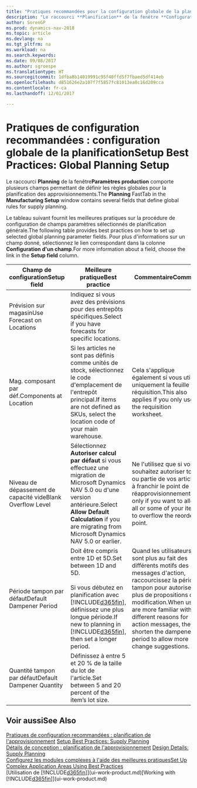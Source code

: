 ```yaml
---
title: "Pratiques recommandées pour la configuration globale de la planification"
description: "Le raccourci **Planification** de la fenêtre **Configuration de la fabrication** comporte plusieurs champs permettant de définir des règles globales pour la planification de l'approvisionnement."
author: SorenGP
ms.prod: dynamics-nav-2018
ms.topic: article
ms.devlang: na
ms.tgt_pltfrm: na
ms.workload: na
ms.search.keywords: 
ms.date: 09/08/2017
ms.author: sgroespe
ms.translationtype: HT
ms.sourcegitcommit: 1dfba8b14019991c95f40ffd5f7fbaed5df414eb
ms.openlocfilehash: d851626e2a107f7f5857fc81013ea0c16d209cca
ms.contentlocale: fr-ca
ms.lasthandoff: 12/01/2017

---
```

# <a name="setup-best-practices-global-planning-setup"></a><span data-ttu-id="725bc-103">Pratiques de configuration recommandées : configuration globale de la planification</span><span class="sxs-lookup"><span data-stu-id="725bc-103">Setup Best Practices: Global Planning Setup</span></span>
<span data-ttu-id="725bc-104">Le raccourci **Planning** de la fenêtre**Paramètres production** comporte plusieurs champs permettant de définir les règles globales pour la planification des approvisionnements.</span><span class="sxs-lookup"><span data-stu-id="725bc-104">The **Planning** FastTab in the **Manufacturing Setup** window contains several fields that define global rules for supply planning.</span></span>  

 <span data-ttu-id="725bc-105">Le tableau suivant fournit les meilleures pratiques sur la procédure de configuration de champs paramètres sélectionnés de planification générale.</span><span class="sxs-lookup"><span data-stu-id="725bc-105">The following table provides best practices on how to set up selected global planning parameter fields.</span></span> <span data-ttu-id="725bc-106">Pour plus d'informations sur un champ donné, sélectionnez le lien correspondant dans la colonne **Configuration d'un champ**.</span><span class="sxs-lookup"><span data-stu-id="725bc-106">For more information about a field, choose the link in the **Setup field** column.</span></span>  

|<span data-ttu-id="725bc-107">Champ de configuration</span><span class="sxs-lookup"><span data-stu-id="725bc-107">Setup field</span></span>|<span data-ttu-id="725bc-108">Meilleure pratique</span><span class="sxs-lookup"><span data-stu-id="725bc-108">Best practice</span></span>|<span data-ttu-id="725bc-109">Commentaire</span><span class="sxs-lookup"><span data-stu-id="725bc-109">Comment</span></span>|  
|-----------------|-------------------|-------------|  
|<span data-ttu-id="725bc-110">Prévision sur magasin</span><span class="sxs-lookup"><span data-stu-id="725bc-110">Use Forecast on Locations</span></span>|<span data-ttu-id="725bc-111">Indiquez si vous avez des prévisions pour des entrepôts spécifiques.</span><span class="sxs-lookup"><span data-stu-id="725bc-111">Select if you have forecasts for specific locations.</span></span>||  
|<span data-ttu-id="725bc-112">Mag. composant par déf.</span><span class="sxs-lookup"><span data-stu-id="725bc-112">Components at Location</span></span>|<span data-ttu-id="725bc-113">Si les articles ne sont pas définis comme unités de stock, sélectionnez le code d'emplacement de l'entrepôt principal.</span><span class="sxs-lookup"><span data-stu-id="725bc-113">If items are not defined as SKUs, select the location code of your main warehouse.</span></span>|<span data-ttu-id="725bc-114">Cela s'applique également si vous utilisez uniquement la feuille de réquisition.</span><span class="sxs-lookup"><span data-stu-id="725bc-114">This also applies if you only use the requisition worksheet.</span></span>|  
|<span data-ttu-id="725bc-115">Niveau de dépassement de capacité vide</span><span class="sxs-lookup"><span data-stu-id="725bc-115">Blank Overflow Level</span></span>|<span data-ttu-id="725bc-116">Sélectionnez **Autoriser calcul par défaut** si vous effectuez une migration de Microsoft Dynamics NAV 5.0 ou d'une version antérieure.</span><span class="sxs-lookup"><span data-stu-id="725bc-116">Select **Allow Default Calculation** if you are migrating from Microsoft Dynamics NAV 5.0 or earlier.</span></span>|<span data-ttu-id="725bc-117">Ne l'utilisez que si vous souhaitez autoriser tout ou partie de vos articles à franchir le point de réapprovisionnement.</span><span class="sxs-lookup"><span data-stu-id="725bc-117">Use only if you want to allow all or some of your items to overflow the reorder point.</span></span>|  
|<span data-ttu-id="725bc-118">Période tampon par défaut</span><span class="sxs-lookup"><span data-stu-id="725bc-118">Default Dampener Period</span></span>|<span data-ttu-id="725bc-119">Doit être compris entre 1D et 5D.</span><span class="sxs-lookup"><span data-stu-id="725bc-119">Set between 1D and 5D.</span></span><br /><br /> <span data-ttu-id="725bc-120">Si vous débutez en planification avec [!INCLUDE[d365fin](includes/d365fin_md.md)], définissez une plus longue période.</span><span class="sxs-lookup"><span data-stu-id="725bc-120">If new to planning in [!INCLUDE[d365fin](includes/d365fin_md.md)], then set a longer period.</span></span>|<span data-ttu-id="725bc-121">Quand les utilisateurs sont plus au fait des différents motifs des messages d'action, raccourcissez la période tampon pour autoriser plus de propositions de modification.</span><span class="sxs-lookup"><span data-stu-id="725bc-121">When users are more familiar with the different reasons for action messages, then shorten the dampener period to allow more change suggestions.</span></span>|  
|<span data-ttu-id="725bc-122">Quantité tampon par défaut</span><span class="sxs-lookup"><span data-stu-id="725bc-122">Default Dampener Quantity</span></span>|<span data-ttu-id="725bc-123">Définissez à entre 5 et 20 % de la taille du lot de l'article.</span><span class="sxs-lookup"><span data-stu-id="725bc-123">Set between 5 and 20 percent of the item’s lot size.</span></span>||  

## <a name="see-also"></a><span data-ttu-id="725bc-124">Voir aussi</span><span class="sxs-lookup"><span data-stu-id="725bc-124">See Also</span></span>  
 <span data-ttu-id="725bc-125">[Pratiques de configuration recommandées : planification de l'approvisionnement](setup-best-practices-supply-planning.md) </span><span class="sxs-lookup"><span data-stu-id="725bc-125">[Setup Best Practices: Supply Planning](setup-best-practices-supply-planning.md) </span></span>  
 <span data-ttu-id="725bc-126">[Détails de conception : planification de l'approvisionnement](design-details-supply-planning.md) </span><span class="sxs-lookup"><span data-stu-id="725bc-126">[Design Details: Supply Planning](design-details-supply-planning.md) </span></span>  
 [<span data-ttu-id="725bc-127">Configurez les modules complexes à l'aide des meilleures pratiques</span><span class="sxs-lookup"><span data-stu-id="725bc-127">Set Up Complex Application Areas Using Best Practices</span></span>](set-up-complex-application-areas-using-best-practices.md)  
 <span data-ttu-id="725bc-128">[Utilisation de [!INCLUDE[d365fin](includes/d365fin_md.md)]](ui-work-product.md)</span><span class="sxs-lookup"><span data-stu-id="725bc-128">[Working with [!INCLUDE[d365fin](includes/d365fin_md.md)]](ui-work-product.md)</span></span>

